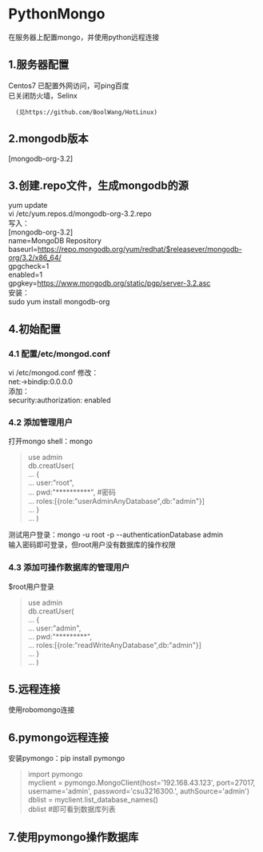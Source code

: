 # PythonMongo
在服务器上配置mongo，并使用python远程连接

## 1.服务器配置  
Centos7
已配置外网访问，可ping百度  
已关闭防火墙，Selinx  
```
  (见https://github.com/BoolWang/HotLinux)  
```

## 2.mongodb版本  
  [mongodb-org-3.2]

## 3.创建.repo文件，生成mongodb的源  
  yum update  
  vi /etc/yum.repos.d/mongodb-org-3.2.repo  
写入：  
  [mongodb-org-3.2]  
  name=MongoDB Repository  
  baseurl=https://repo.mongodb.org/yum/redhat/$releasever/mongodb-org/3.2/x86_64/  
  gpgcheck=1  
  enabled=1  
  gpgkey=https://www.mongodb.org/static/pgp/server-3.2.asc  
安装：  
  sudo yum install mongodb-org  

## 4.初始配置  
### 4.1 配置/etc/mongod.conf  
  vi /etc/mongod.conf
修改：  
  net:->bindip:0.0.0.0  
添加：  
  security:authorization: enabled  
### 4.2 添加管理用户  
打开mongo shell：mongo  
>use admin  
>db.creatUser(    
... {  
... user:"root",  
... pwd:"**********",   #密码  
... roles:[{role:"userAdminAnyDatabase",db:"admin"}]  
... }  
... )  

测试用户登录：mongo -u root -p --authenticationDatabase admin  
输入密码即可登录，但root用户没有数据库的操作权限  
### 4.3 添加可操作数据库的管理用户  
$root用户登录  
>use admin  
>db.creatUser(  
... {  
... user:"admin",  
... pwd:"*********",  
... roles:[{role:"readWriteAnyDatabase",db:"admin"}]  
... }  
... )  

## 5.远程连接  
使用robomongo连接  

## 6.pymongo远程连接  
安装pymongo：pip install pymongo  
>import pymongo  
>myclient = pymongo.MongoClient(host='192.168.43.123', port=27017, username='admin', password='csu3216300.', authSource='admin')  
>dblist = myclient.list_database_names()  
>dblist  #即可看到数据库列表  

## 7.使用pymongo操作数据库


